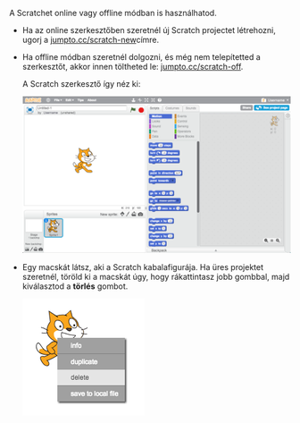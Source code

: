 A Scratchet online vagy offline módban is használhatod.

+ Ha az online szerkesztőben szeretnél új Scratch projectet létrehozni, ugorj a <a href="http://jumpto.cc/scratch-new" target="_blank">jumpto.cc/scratch-new</a>címre.

+ Ha offline módban szeretnél dolgozni, és még nem telepítetted a szerkesztőt, akkor innen töltheted le: <a href="http://jumpto.cc/scratch-off" target="_blank">jumpto.cc/scratch-off</a>.
    
    A Scratch szerkesztő így néz ki:
    
    ![képernyőkép](images/scratch-editor.png)

+ Egy macskát látsz, aki a Scratch kabalafigurája. Ha üres projektet szeretnél, töröld ki a macskát úgy, hogy rákattintasz jobb gombbal, majd kiválasztod a **törlés** gombot.
    
    ![képernyőkép](images/delete.png)
